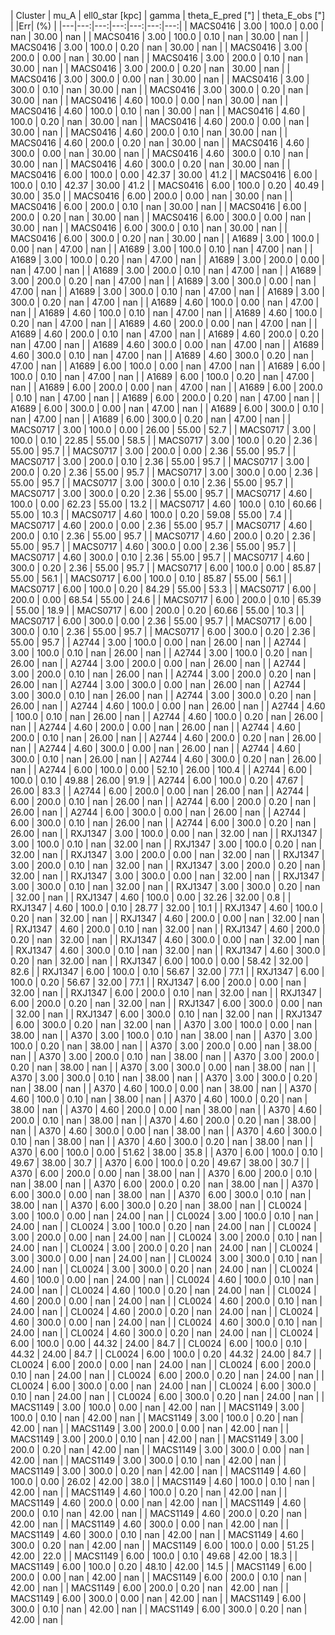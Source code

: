 | Cluster | mu_A | ell0_star [kpc] | gamma | theta_E_pred ["] | theta_E_obs ["] | |Err| (%) |
|---|---:|---:|---:|---:|---:|---:|
| MACS0416 | 3.00 | 100.0 | 0.00 | nan | 30.00 | nan |
| MACS0416 | 3.00 | 100.0 | 0.10 | nan | 30.00 | nan |
| MACS0416 | 3.00 | 100.0 | 0.20 | nan | 30.00 | nan |
| MACS0416 | 3.00 | 200.0 | 0.00 | nan | 30.00 | nan |
| MACS0416 | 3.00 | 200.0 | 0.10 | nan | 30.00 | nan |
| MACS0416 | 3.00 | 200.0 | 0.20 | nan | 30.00 | nan |
| MACS0416 | 3.00 | 300.0 | 0.00 | nan | 30.00 | nan |
| MACS0416 | 3.00 | 300.0 | 0.10 | nan | 30.00 | nan |
| MACS0416 | 3.00 | 300.0 | 0.20 | nan | 30.00 | nan |
| MACS0416 | 4.60 | 100.0 | 0.00 | nan | 30.00 | nan |
| MACS0416 | 4.60 | 100.0 | 0.10 | nan | 30.00 | nan |
| MACS0416 | 4.60 | 100.0 | 0.20 | nan | 30.00 | nan |
| MACS0416 | 4.60 | 200.0 | 0.00 | nan | 30.00 | nan |
| MACS0416 | 4.60 | 200.0 | 0.10 | nan | 30.00 | nan |
| MACS0416 | 4.60 | 200.0 | 0.20 | nan | 30.00 | nan |
| MACS0416 | 4.60 | 300.0 | 0.00 | nan | 30.00 | nan |
| MACS0416 | 4.60 | 300.0 | 0.10 | nan | 30.00 | nan |
| MACS0416 | 4.60 | 300.0 | 0.20 | nan | 30.00 | nan |
| MACS0416 | 6.00 | 100.0 | 0.00 | 42.37 | 30.00 | 41.2 |
| MACS0416 | 6.00 | 100.0 | 0.10 | 42.37 | 30.00 | 41.2 |
| MACS0416 | 6.00 | 100.0 | 0.20 | 40.49 | 30.00 | 35.0 |
| MACS0416 | 6.00 | 200.0 | 0.00 | nan | 30.00 | nan |
| MACS0416 | 6.00 | 200.0 | 0.10 | nan | 30.00 | nan |
| MACS0416 | 6.00 | 200.0 | 0.20 | nan | 30.00 | nan |
| MACS0416 | 6.00 | 300.0 | 0.00 | nan | 30.00 | nan |
| MACS0416 | 6.00 | 300.0 | 0.10 | nan | 30.00 | nan |
| MACS0416 | 6.00 | 300.0 | 0.20 | nan | 30.00 | nan |
| A1689 | 3.00 | 100.0 | 0.00 | nan | 47.00 | nan |
| A1689 | 3.00 | 100.0 | 0.10 | nan | 47.00 | nan |
| A1689 | 3.00 | 100.0 | 0.20 | nan | 47.00 | nan |
| A1689 | 3.00 | 200.0 | 0.00 | nan | 47.00 | nan |
| A1689 | 3.00 | 200.0 | 0.10 | nan | 47.00 | nan |
| A1689 | 3.00 | 200.0 | 0.20 | nan | 47.00 | nan |
| A1689 | 3.00 | 300.0 | 0.00 | nan | 47.00 | nan |
| A1689 | 3.00 | 300.0 | 0.10 | nan | 47.00 | nan |
| A1689 | 3.00 | 300.0 | 0.20 | nan | 47.00 | nan |
| A1689 | 4.60 | 100.0 | 0.00 | nan | 47.00 | nan |
| A1689 | 4.60 | 100.0 | 0.10 | nan | 47.00 | nan |
| A1689 | 4.60 | 100.0 | 0.20 | nan | 47.00 | nan |
| A1689 | 4.60 | 200.0 | 0.00 | nan | 47.00 | nan |
| A1689 | 4.60 | 200.0 | 0.10 | nan | 47.00 | nan |
| A1689 | 4.60 | 200.0 | 0.20 | nan | 47.00 | nan |
| A1689 | 4.60 | 300.0 | 0.00 | nan | 47.00 | nan |
| A1689 | 4.60 | 300.0 | 0.10 | nan | 47.00 | nan |
| A1689 | 4.60 | 300.0 | 0.20 | nan | 47.00 | nan |
| A1689 | 6.00 | 100.0 | 0.00 | nan | 47.00 | nan |
| A1689 | 6.00 | 100.0 | 0.10 | nan | 47.00 | nan |
| A1689 | 6.00 | 100.0 | 0.20 | nan | 47.00 | nan |
| A1689 | 6.00 | 200.0 | 0.00 | nan | 47.00 | nan |
| A1689 | 6.00 | 200.0 | 0.10 | nan | 47.00 | nan |
| A1689 | 6.00 | 200.0 | 0.20 | nan | 47.00 | nan |
| A1689 | 6.00 | 300.0 | 0.00 | nan | 47.00 | nan |
| A1689 | 6.00 | 300.0 | 0.10 | nan | 47.00 | nan |
| A1689 | 6.00 | 300.0 | 0.20 | nan | 47.00 | nan |
| MACS0717 | 3.00 | 100.0 | 0.00 | 26.00 | 55.00 | 52.7 |
| MACS0717 | 3.00 | 100.0 | 0.10 | 22.85 | 55.00 | 58.5 |
| MACS0717 | 3.00 | 100.0 | 0.20 | 2.36 | 55.00 | 95.7 |
| MACS0717 | 3.00 | 200.0 | 0.00 | 2.36 | 55.00 | 95.7 |
| MACS0717 | 3.00 | 200.0 | 0.10 | 2.36 | 55.00 | 95.7 |
| MACS0717 | 3.00 | 200.0 | 0.20 | 2.36 | 55.00 | 95.7 |
| MACS0717 | 3.00 | 300.0 | 0.00 | 2.36 | 55.00 | 95.7 |
| MACS0717 | 3.00 | 300.0 | 0.10 | 2.36 | 55.00 | 95.7 |
| MACS0717 | 3.00 | 300.0 | 0.20 | 2.36 | 55.00 | 95.7 |
| MACS0717 | 4.60 | 100.0 | 0.00 | 62.23 | 55.00 | 13.2 |
| MACS0717 | 4.60 | 100.0 | 0.10 | 60.66 | 55.00 | 10.3 |
| MACS0717 | 4.60 | 100.0 | 0.20 | 59.08 | 55.00 | 7.4 |
| MACS0717 | 4.60 | 200.0 | 0.00 | 2.36 | 55.00 | 95.7 |
| MACS0717 | 4.60 | 200.0 | 0.10 | 2.36 | 55.00 | 95.7 |
| MACS0717 | 4.60 | 200.0 | 0.20 | 2.36 | 55.00 | 95.7 |
| MACS0717 | 4.60 | 300.0 | 0.00 | 2.36 | 55.00 | 95.7 |
| MACS0717 | 4.60 | 300.0 | 0.10 | 2.36 | 55.00 | 95.7 |
| MACS0717 | 4.60 | 300.0 | 0.20 | 2.36 | 55.00 | 95.7 |
| MACS0717 | 6.00 | 100.0 | 0.00 | 85.87 | 55.00 | 56.1 |
| MACS0717 | 6.00 | 100.0 | 0.10 | 85.87 | 55.00 | 56.1 |
| MACS0717 | 6.00 | 100.0 | 0.20 | 84.29 | 55.00 | 53.3 |
| MACS0717 | 6.00 | 200.0 | 0.00 | 68.54 | 55.00 | 24.6 |
| MACS0717 | 6.00 | 200.0 | 0.10 | 65.39 | 55.00 | 18.9 |
| MACS0717 | 6.00 | 200.0 | 0.20 | 60.66 | 55.00 | 10.3 |
| MACS0717 | 6.00 | 300.0 | 0.00 | 2.36 | 55.00 | 95.7 |
| MACS0717 | 6.00 | 300.0 | 0.10 | 2.36 | 55.00 | 95.7 |
| MACS0717 | 6.00 | 300.0 | 0.20 | 2.36 | 55.00 | 95.7 |
| A2744 | 3.00 | 100.0 | 0.00 | nan | 26.00 | nan |
| A2744 | 3.00 | 100.0 | 0.10 | nan | 26.00 | nan |
| A2744 | 3.00 | 100.0 | 0.20 | nan | 26.00 | nan |
| A2744 | 3.00 | 200.0 | 0.00 | nan | 26.00 | nan |
| A2744 | 3.00 | 200.0 | 0.10 | nan | 26.00 | nan |
| A2744 | 3.00 | 200.0 | 0.20 | nan | 26.00 | nan |
| A2744 | 3.00 | 300.0 | 0.00 | nan | 26.00 | nan |
| A2744 | 3.00 | 300.0 | 0.10 | nan | 26.00 | nan |
| A2744 | 3.00 | 300.0 | 0.20 | nan | 26.00 | nan |
| A2744 | 4.60 | 100.0 | 0.00 | nan | 26.00 | nan |
| A2744 | 4.60 | 100.0 | 0.10 | nan | 26.00 | nan |
| A2744 | 4.60 | 100.0 | 0.20 | nan | 26.00 | nan |
| A2744 | 4.60 | 200.0 | 0.00 | nan | 26.00 | nan |
| A2744 | 4.60 | 200.0 | 0.10 | nan | 26.00 | nan |
| A2744 | 4.60 | 200.0 | 0.20 | nan | 26.00 | nan |
| A2744 | 4.60 | 300.0 | 0.00 | nan | 26.00 | nan |
| A2744 | 4.60 | 300.0 | 0.10 | nan | 26.00 | nan |
| A2744 | 4.60 | 300.0 | 0.20 | nan | 26.00 | nan |
| A2744 | 6.00 | 100.0 | 0.00 | 52.10 | 26.00 | 100.4 |
| A2744 | 6.00 | 100.0 | 0.10 | 49.88 | 26.00 | 91.9 |
| A2744 | 6.00 | 100.0 | 0.20 | 47.67 | 26.00 | 83.3 |
| A2744 | 6.00 | 200.0 | 0.00 | nan | 26.00 | nan |
| A2744 | 6.00 | 200.0 | 0.10 | nan | 26.00 | nan |
| A2744 | 6.00 | 200.0 | 0.20 | nan | 26.00 | nan |
| A2744 | 6.00 | 300.0 | 0.00 | nan | 26.00 | nan |
| A2744 | 6.00 | 300.0 | 0.10 | nan | 26.00 | nan |
| A2744 | 6.00 | 300.0 | 0.20 | nan | 26.00 | nan |
| RXJ1347 | 3.00 | 100.0 | 0.00 | nan | 32.00 | nan |
| RXJ1347 | 3.00 | 100.0 | 0.10 | nan | 32.00 | nan |
| RXJ1347 | 3.00 | 100.0 | 0.20 | nan | 32.00 | nan |
| RXJ1347 | 3.00 | 200.0 | 0.00 | nan | 32.00 | nan |
| RXJ1347 | 3.00 | 200.0 | 0.10 | nan | 32.00 | nan |
| RXJ1347 | 3.00 | 200.0 | 0.20 | nan | 32.00 | nan |
| RXJ1347 | 3.00 | 300.0 | 0.00 | nan | 32.00 | nan |
| RXJ1347 | 3.00 | 300.0 | 0.10 | nan | 32.00 | nan |
| RXJ1347 | 3.00 | 300.0 | 0.20 | nan | 32.00 | nan |
| RXJ1347 | 4.60 | 100.0 | 0.00 | 32.26 | 32.00 | 0.8 |
| RXJ1347 | 4.60 | 100.0 | 0.10 | 28.77 | 32.00 | 10.1 |
| RXJ1347 | 4.60 | 100.0 | 0.20 | nan | 32.00 | nan |
| RXJ1347 | 4.60 | 200.0 | 0.00 | nan | 32.00 | nan |
| RXJ1347 | 4.60 | 200.0 | 0.10 | nan | 32.00 | nan |
| RXJ1347 | 4.60 | 200.0 | 0.20 | nan | 32.00 | nan |
| RXJ1347 | 4.60 | 300.0 | 0.00 | nan | 32.00 | nan |
| RXJ1347 | 4.60 | 300.0 | 0.10 | nan | 32.00 | nan |
| RXJ1347 | 4.60 | 300.0 | 0.20 | nan | 32.00 | nan |
| RXJ1347 | 6.00 | 100.0 | 0.00 | 58.42 | 32.00 | 82.6 |
| RXJ1347 | 6.00 | 100.0 | 0.10 | 56.67 | 32.00 | 77.1 |
| RXJ1347 | 6.00 | 100.0 | 0.20 | 56.67 | 32.00 | 77.1 |
| RXJ1347 | 6.00 | 200.0 | 0.00 | nan | 32.00 | nan |
| RXJ1347 | 6.00 | 200.0 | 0.10 | nan | 32.00 | nan |
| RXJ1347 | 6.00 | 200.0 | 0.20 | nan | 32.00 | nan |
| RXJ1347 | 6.00 | 300.0 | 0.00 | nan | 32.00 | nan |
| RXJ1347 | 6.00 | 300.0 | 0.10 | nan | 32.00 | nan |
| RXJ1347 | 6.00 | 300.0 | 0.20 | nan | 32.00 | nan |
| A370 | 3.00 | 100.0 | 0.00 | nan | 38.00 | nan |
| A370 | 3.00 | 100.0 | 0.10 | nan | 38.00 | nan |
| A370 | 3.00 | 100.0 | 0.20 | nan | 38.00 | nan |
| A370 | 3.00 | 200.0 | 0.00 | nan | 38.00 | nan |
| A370 | 3.00 | 200.0 | 0.10 | nan | 38.00 | nan |
| A370 | 3.00 | 200.0 | 0.20 | nan | 38.00 | nan |
| A370 | 3.00 | 300.0 | 0.00 | nan | 38.00 | nan |
| A370 | 3.00 | 300.0 | 0.10 | nan | 38.00 | nan |
| A370 | 3.00 | 300.0 | 0.20 | nan | 38.00 | nan |
| A370 | 4.60 | 100.0 | 0.00 | nan | 38.00 | nan |
| A370 | 4.60 | 100.0 | 0.10 | nan | 38.00 | nan |
| A370 | 4.60 | 100.0 | 0.20 | nan | 38.00 | nan |
| A370 | 4.60 | 200.0 | 0.00 | nan | 38.00 | nan |
| A370 | 4.60 | 200.0 | 0.10 | nan | 38.00 | nan |
| A370 | 4.60 | 200.0 | 0.20 | nan | 38.00 | nan |
| A370 | 4.60 | 300.0 | 0.00 | nan | 38.00 | nan |
| A370 | 4.60 | 300.0 | 0.10 | nan | 38.00 | nan |
| A370 | 4.60 | 300.0 | 0.20 | nan | 38.00 | nan |
| A370 | 6.00 | 100.0 | 0.00 | 51.62 | 38.00 | 35.8 |
| A370 | 6.00 | 100.0 | 0.10 | 49.67 | 38.00 | 30.7 |
| A370 | 6.00 | 100.0 | 0.20 | 49.67 | 38.00 | 30.7 |
| A370 | 6.00 | 200.0 | 0.00 | nan | 38.00 | nan |
| A370 | 6.00 | 200.0 | 0.10 | nan | 38.00 | nan |
| A370 | 6.00 | 200.0 | 0.20 | nan | 38.00 | nan |
| A370 | 6.00 | 300.0 | 0.00 | nan | 38.00 | nan |
| A370 | 6.00 | 300.0 | 0.10 | nan | 38.00 | nan |
| A370 | 6.00 | 300.0 | 0.20 | nan | 38.00 | nan |
| CL0024 | 3.00 | 100.0 | 0.00 | nan | 24.00 | nan |
| CL0024 | 3.00 | 100.0 | 0.10 | nan | 24.00 | nan |
| CL0024 | 3.00 | 100.0 | 0.20 | nan | 24.00 | nan |
| CL0024 | 3.00 | 200.0 | 0.00 | nan | 24.00 | nan |
| CL0024 | 3.00 | 200.0 | 0.10 | nan | 24.00 | nan |
| CL0024 | 3.00 | 200.0 | 0.20 | nan | 24.00 | nan |
| CL0024 | 3.00 | 300.0 | 0.00 | nan | 24.00 | nan |
| CL0024 | 3.00 | 300.0 | 0.10 | nan | 24.00 | nan |
| CL0024 | 3.00 | 300.0 | 0.20 | nan | 24.00 | nan |
| CL0024 | 4.60 | 100.0 | 0.00 | nan | 24.00 | nan |
| CL0024 | 4.60 | 100.0 | 0.10 | nan | 24.00 | nan |
| CL0024 | 4.60 | 100.0 | 0.20 | nan | 24.00 | nan |
| CL0024 | 4.60 | 200.0 | 0.00 | nan | 24.00 | nan |
| CL0024 | 4.60 | 200.0 | 0.10 | nan | 24.00 | nan |
| CL0024 | 4.60 | 200.0 | 0.20 | nan | 24.00 | nan |
| CL0024 | 4.60 | 300.0 | 0.00 | nan | 24.00 | nan |
| CL0024 | 4.60 | 300.0 | 0.10 | nan | 24.00 | nan |
| CL0024 | 4.60 | 300.0 | 0.20 | nan | 24.00 | nan |
| CL0024 | 6.00 | 100.0 | 0.00 | 44.32 | 24.00 | 84.7 |
| CL0024 | 6.00 | 100.0 | 0.10 | 44.32 | 24.00 | 84.7 |
| CL0024 | 6.00 | 100.0 | 0.20 | 44.32 | 24.00 | 84.7 |
| CL0024 | 6.00 | 200.0 | 0.00 | nan | 24.00 | nan |
| CL0024 | 6.00 | 200.0 | 0.10 | nan | 24.00 | nan |
| CL0024 | 6.00 | 200.0 | 0.20 | nan | 24.00 | nan |
| CL0024 | 6.00 | 300.0 | 0.00 | nan | 24.00 | nan |
| CL0024 | 6.00 | 300.0 | 0.10 | nan | 24.00 | nan |
| CL0024 | 6.00 | 300.0 | 0.20 | nan | 24.00 | nan |
| MACS1149 | 3.00 | 100.0 | 0.00 | nan | 42.00 | nan |
| MACS1149 | 3.00 | 100.0 | 0.10 | nan | 42.00 | nan |
| MACS1149 | 3.00 | 100.0 | 0.20 | nan | 42.00 | nan |
| MACS1149 | 3.00 | 200.0 | 0.00 | nan | 42.00 | nan |
| MACS1149 | 3.00 | 200.0 | 0.10 | nan | 42.00 | nan |
| MACS1149 | 3.00 | 200.0 | 0.20 | nan | 42.00 | nan |
| MACS1149 | 3.00 | 300.0 | 0.00 | nan | 42.00 | nan |
| MACS1149 | 3.00 | 300.0 | 0.10 | nan | 42.00 | nan |
| MACS1149 | 3.00 | 300.0 | 0.20 | nan | 42.00 | nan |
| MACS1149 | 4.60 | 100.0 | 0.00 | 26.02 | 42.00 | 38.0 |
| MACS1149 | 4.60 | 100.0 | 0.10 | nan | 42.00 | nan |
| MACS1149 | 4.60 | 100.0 | 0.20 | nan | 42.00 | nan |
| MACS1149 | 4.60 | 200.0 | 0.00 | nan | 42.00 | nan |
| MACS1149 | 4.60 | 200.0 | 0.10 | nan | 42.00 | nan |
| MACS1149 | 4.60 | 200.0 | 0.20 | nan | 42.00 | nan |
| MACS1149 | 4.60 | 300.0 | 0.00 | nan | 42.00 | nan |
| MACS1149 | 4.60 | 300.0 | 0.10 | nan | 42.00 | nan |
| MACS1149 | 4.60 | 300.0 | 0.20 | nan | 42.00 | nan |
| MACS1149 | 6.00 | 100.0 | 0.00 | 51.25 | 42.00 | 22.0 |
| MACS1149 | 6.00 | 100.0 | 0.10 | 49.68 | 42.00 | 18.3 |
| MACS1149 | 6.00 | 100.0 | 0.20 | 48.10 | 42.00 | 14.5 |
| MACS1149 | 6.00 | 200.0 | 0.00 | nan | 42.00 | nan |
| MACS1149 | 6.00 | 200.0 | 0.10 | nan | 42.00 | nan |
| MACS1149 | 6.00 | 200.0 | 0.20 | nan | 42.00 | nan |
| MACS1149 | 6.00 | 300.0 | 0.00 | nan | 42.00 | nan |
| MACS1149 | 6.00 | 300.0 | 0.10 | nan | 42.00 | nan |
| MACS1149 | 6.00 | 300.0 | 0.20 | nan | 42.00 | nan |
